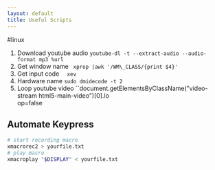```yaml
---
layout: default
title: Useful Scripts
---
```

#linux 


1.	Download youtube audio ``youtube-dl -t --extract-audio --audio-format mp3 %url``
2.	Get window name ``	xprop |awk '/WM\_CLASS/{print $4}'  ``
3.	Get input code ``	xev  ``
4.	Hardware name ``sudo dmidecode -t 2  ``
5.	Loop youtube video ``document.getElementsByClassName("video-stream html5-main-video")\[0\].lo  
op=false


## Automate Keypress
```bash
# start recording macro
xmacrorec2 > yourfile.txt
# play macro
xmacroplay "$DISPLAY" < yourfile.txt
```











